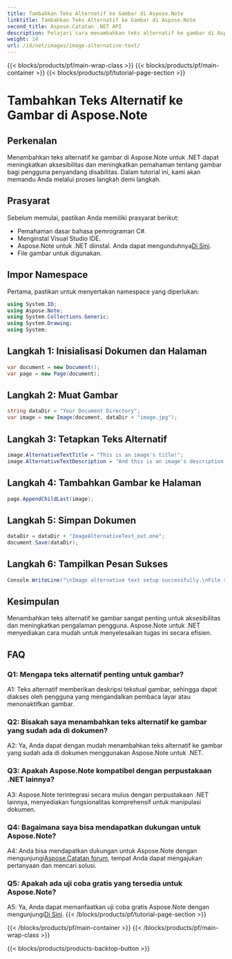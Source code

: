 ```yaml
---
title: Tambahkan Teks Alternatif ke Gambar di Aspose.Note
linktitle: Tambahkan Teks Alternatif ke Gambar di Aspose.Note
second_title: Aspose.Catatan .NET API
description: Pelajari cara menambahkan teks alternatif ke gambar di Aspose.Note untuk .NET dengan mudah. Tingkatkan aksesibilitas dan tingkatkan pengalaman pengguna dengan panduan langkah demi langkah ini.
weight: 14
url: /id/net/images/image-alternative-text/
---
```


{{< blocks/products/pf/main-wrap-class >}}
{{< blocks/products/pf/main-container >}}
{{< blocks/products/pf/tutorial-page-section >}}

# Tambahkan Teks Alternatif ke Gambar di Aspose.Note

## Perkenalan

Menambahkan teks alternatif ke gambar di Aspose.Note untuk .NET dapat meningkatkan aksesibilitas dan meningkatkan pemahaman tentang gambar bagi pengguna penyandang disabilitas. Dalam tutorial ini, kami akan memandu Anda melalui proses langkah demi langkah.

## Prasyarat

Sebelum memulai, pastikan Anda memiliki prasyarat berikut:

- Pemahaman dasar bahasa pemrograman C#.
- Menginstal Visual Studio IDE.
-  Aspose.Note untuk .NET diinstal. Anda dapat mengunduhnya[Di Sini](https://releases.aspose.com/note/net/).
- File gambar untuk digunakan.

## Impor Namespace

Pertama, pastikan untuk menyertakan namespace yang diperlukan:

```csharp
using System.IO;
using Aspose.Note;
using System.Collections.Generic;
using System.Drawing;
using System;
```

## Langkah 1: Inisialisasi Dokumen dan Halaman

```csharp
var document = new Document();
var page = new Page(document);
```

## Langkah 2: Muat Gambar

```csharp
string dataDir = "Your Document Directory";
var image = new Image(document, dataDir + "image.jpg");
```

## Langkah 3: Tetapkan Teks Alternatif

```csharp
image.AlternativeTextTitle = "This is an image's title!";
image.AlternativeTextDescription = "And this is an image's description!";
```

## Langkah 4: Tambahkan Gambar ke Halaman

```csharp
page.AppendChildLast(image);
```

## Langkah 5: Simpan Dokumen

```csharp
dataDir = dataDir + "ImageAlternativeText_out.one";
document.Save(dataDir);
```

## Langkah 6: Tampilkan Pesan Sukses

```csharp
Console.WriteLine("\nImage alternative text setup successfully.\nFile saved at " + dataDir); 
```

## Kesimpulan

Menambahkan teks alternatif ke gambar sangat penting untuk aksesibilitas dan meningkatkan pengalaman pengguna. Aspose.Note untuk .NET menyediakan cara mudah untuk menyelesaikan tugas ini secara efisien.

## FAQ

### Q1: Mengapa teks alternatif penting untuk gambar?

A1: Teks alternatif memberikan deskripsi tekstual gambar, sehingga dapat diakses oleh pengguna yang mengandalkan pembaca layar atau menonaktifkan gambar.

### Q2: Bisakah saya menambahkan teks alternatif ke gambar yang sudah ada di dokumen?

A2: Ya, Anda dapat dengan mudah menambahkan teks alternatif ke gambar yang sudah ada di dokumen menggunakan Aspose.Note untuk .NET.

### Q3: Apakah Aspose.Note kompatibel dengan perpustakaan .NET lainnya?

A3: Aspose.Note terintegrasi secara mulus dengan perpustakaan .NET lainnya, menyediakan fungsionalitas komprehensif untuk manipulasi dokumen.

### Q4: Bagaimana saya bisa mendapatkan dukungan untuk Aspose.Note?

 A4: Anda bisa mendapatkan dukungan untuk Aspose.Note dengan mengunjungi[Aspose.Catatan forum](https://forum.aspose.com/c/note/28), tempat Anda dapat mengajukan pertanyaan dan mencari solusi.

### Q5: Apakah ada uji coba gratis yang tersedia untuk Aspose.Note?

A5: Ya, Anda dapat memanfaatkan uji coba gratis Aspose.Note dengan mengunjungi[Di Sini](https://releases.aspose.com/).
{{< /blocks/products/pf/tutorial-page-section >}}

{{< /blocks/products/pf/main-container >}}
{{< /blocks/products/pf/main-wrap-class >}}

{{< blocks/products/products-backtop-button >}}
